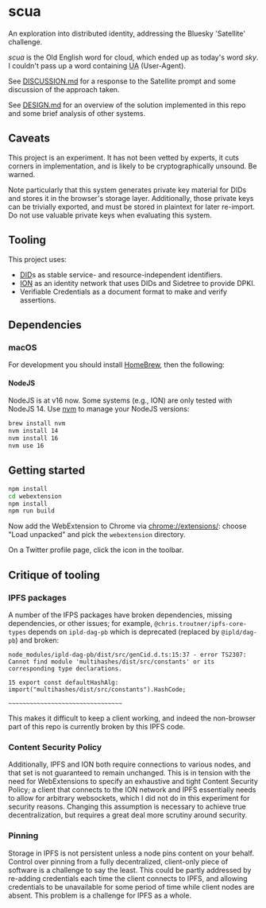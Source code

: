 # scua

An exploration into distributed identity, addressing the Bluesky 'Satellite' challenge.

*scua* is the Old English word for cloud, which ended up as today's word *sky*. I couldn't pass up a word containing <abbr title="User Agent">UA</abbr> (User-Agent).

See [DISCUSSION.md](docs/DISCUSSION.md) for a response to the Satellite prompt and some discussion of the approach taken.

See [DESIGN.md](docs/DESIGN.md) for an overview of the solution implemented in this repo and some brief analysis of other systems.

## Caveats

This project is an experiment. It has not been vetted by experts, it cuts corners in implementation, and is likely to be cryptographically unsound. Be warned.

Note particularly that this system generates private key material for DIDs and stores it in the browser's storage layer. Additionally, those private keys can be trivially exported, and must be stored in plaintext for later re-import. Do not use valuable private keys when evaluating this system.

## Tooling

This project uses:

* [DID](https://w3c-ccg.github.io/did-primer/)s as stable service- and resource-independent identifiers.
* [ION](https://blog.ipfs.io/2021-03-24-own-your-identity-with-ion/) as an identity network that uses DIDs and Sidetree to provide DPKI.
* Verifiable Credentials as a document format to make and verify assertions.

## Dependencies

### macOS

For development you should install [HomeBrew](https://brew.sh/), then the following:

#### NodeJS

NodeJS is at v16 now. Some systems (e.g., ION) are only tested with NodeJS 14. Use [nvm](https://github.com/nvm-sh/nvm) to manage your NodeJS versions:

```sh
brew install nvm
nvm install 14
nvm install 16
nvm use 16
```

## Getting started

```sh
npm install
cd webextension
npm install
npm run build
```

Now add the WebExtension to Chrome via [chrome://extensions/](chrome://extensions/): choose "Load unpacked" and pick the `webextension` directory.

On a Twitter profile page, click the icon in the toolbar.

## Critique of tooling

### IPFS packages

A number of the IFPS packages have broken dependencies, missing dependencies, or other issues; for example, `@chris.troutner/ipfs-core-types` depends on `ipld-dag-pb` which is deprecated (replaced by `@ipld/dag-pb`) and broken:

```
node_modules/ipld-dag-pb/dist/src/genCid.d.ts:15:37 - error TS2307: Cannot find module 'multihashes/dist/src/constants' or its corresponding type declarations.

15 export const defaultHashAlg: import("multihashes/dist/src/constants").HashCode;
                                       ~~~~~~~~~~~~~~~~~~~~~~~~~~~~~~~~
```

This makes it difficult to keep a client working, and indeed the non-browser part of this repo is currently broken by this IPFS code.

### Content Security Policy

Additionally, IPFS and ION both require connections to various nodes, and that set is not guaranteed to remain unchanged. This is in tension with the need for WebExtensions to specify an exhaustive and tight Content Security Policy; a client that connects to the ION network and IPFS essentially needs to allow for arbitrary websockets, which I did not do in this experiment for security reasons. Changing this assumption is necessary to achieve true decentralization, but requires a great deal more scrutiny around security.

### Pinning

Storage in IPFS is not persistent unless a node pins content on your behalf. Control over pinning from a fully decentralized, client-only piece of software is a challenge to say the least. This could be partly addressed by re-adding credentials each time the client connects to IPFS, and allowing credentials to be unavailable for some period of time while client nodes are absent. This problem is a challenge for IPFS as a whole.
